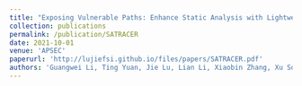 ```yaml
---
title: "Exposing Vulnerable Paths: Enhance Static Analysis with Lightweight Symbolic Execution"
collection: publications
permalink: /publication/SATRACER
date: 2021-10-01
venue: 'APSEC'
paperurl: 'http://lujiefsi.github.io/files/papers/SATRACER.pdf'
authors: 'Guangwei Li, Ting Yuan, Jie Lu, Lian Li, Xiaobin Zhang, Xu Song, Kejun Zhang'
---
```

